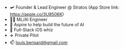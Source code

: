 - 🛩️ Founder & Lead Engineer @ Stratos (App Store link: https://apple.co/3U8506K)
- 👨‍💻 ML/AI Engineer
- 🤖 Aspire to help build the future of AI
- 📱 Full-Stack iOS whiz 
- ✈️ Private Pilot
- 📫 louis.bensard@gmail.com
